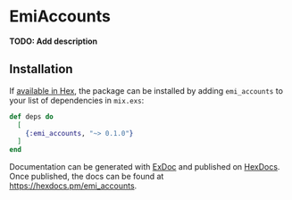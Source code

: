 # EmiAccounts

**TODO: Add description**

## Installation

If [available in Hex](https://hex.pm/docs/publish), the package can be installed
by adding `emi_accounts` to your list of dependencies in `mix.exs`:

```elixir
def deps do
  [
    {:emi_accounts, "~> 0.1.0"}
  ]
end
```

Documentation can be generated with [ExDoc](https://github.com/elixir-lang/ex_doc)
and published on [HexDocs](https://hexdocs.pm). Once published, the docs can
be found at <https://hexdocs.pm/emi_accounts>.

